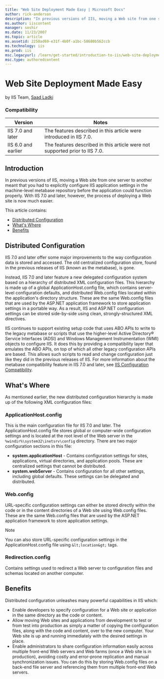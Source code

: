 ```yaml
---
title: "Web Site Deployment Made Easy | Microsoft Docs"
author: rick-anderson
description: "In previous versions of IIS, moving a Web site from one server to another meant that you had to explicitly configure IIS application settings in the machine-..."
ms.author: iiscontent
manager: soshir
ms.date: 11/23/2007
ms.topic: article
ms.assetid: 2258ad69-e31f-4b0f-a1bc-58680b562ccb
ms.technology: iis
ms.prod: iis
msc.legacyurl: /learn/get-started/introduction-to-iis/web-site-deployment-made-easy
msc.type: authoredcontent
---
```

Web Site Deployment Made Easy
====================
by IIS Team, [Saad Ladki](https://twitter.com/saadladki)

### Compatibility


| Version | Notes |
| --- | --- |
| IIS 7.0 and later | The features described in this article were introduced in IIS 7.0. |
| IIS 6.0 and earlier | The features described in this article were not supported prior to IIS 7.0. |


## Introduction

In previous versions of IIS, moving a Web site from one server to another meant that you had to explicitly configure IIS application settings in the machine-level metabase repository before the application could function properly. With IIS 7.0 and later, however, the process of deploying a Web site is now much easier.

This article contains:

- [Distributed Configuration](web-site-deployment-made-easy.md#Distributed)
- [What's Where](web-site-deployment-made-easy.md#Whats)
- [Benefits](web-site-deployment-made-easy.md#Benefits)

<a id="Distributed"></a>

## Distributed Configuration

IIS 7.0 and later offer some major improvements to the way configuration data is stored and accessed. The old centralized configuration store, found in the previous releases of IIS (known as the metabase), is gone.

Instead, IIS 7.0 and later feature a new delegated configuration system based on a hierarchy of distributed XML configuration files. This hierarchy is made up of a global ApplicationHost.config file, which contains server-level configuration defaults, and distributed Web.config files located within the application's directory structure. These are the same Web.config files that are used by the ASP.NET application framework to store application settings in a portable way. As a result, IIS and ASP.NET configuration settings can be stored side-by-side using clean, strongly-structured XML directives.

IIS continues to support existing setup code that uses ABO APIs to write to the legacy metabase or scripts that use the higher-level Active Directory® Service Interfaces (ADSI) and Windows Management Instrumentation (WMI) objects to configure IIS. It does this by providing a compatibility layer that emulates the ABO APIs, on top of which all other legacy configuration APIs are based. This allows such scripts to read and change configuration just like they did in the previous releases of IIS. For more information about the metabase compatibility feature in IIS 7.0 and later, see [IIS Configuration Compatibility](../../manage/managing-your-configuration-settings/how-to-use-metabase-compatibility-with-iis-7-and-above.md).

<a id="Whats"></a>

## What's Where

As mentioned earlier, the new distributed configuration hierarchy is made up of the following XML configuration files:

### ApplicationHost.config

This is the main configuration file for IIS 7.0 and later. The ApplicationHost.config file stores global or computer-wide configuration settings and is located at the root level of the Web server in the `%windir%\system32\inetsrv\config` directory. There are two major configuration sections in this file:

- **system.applicationHost** - Contains configuration settings for sites, applications, virtual directories, and application pools. These are centralized settings that cannot be distributed.
- **system.webServer** - Contains configuration for all other settings, including global defaults. These settings can be delegated and distributed.

### Web.config

URL-specific configuration settings can either be stored directly within the code or in the content directories of a Web site using Web.config files. These are the same Web.config files that are used by the ASP.NET application framework to store application settings.

> [!NOTE]
> You can also store URL-specific configuration settings in the ApplicationHost.config file using `&lt;location&gt;` tags.

### Redirection.config

Contains settings used to redirect a Web server to configuration files and schemas located on another computer.

<a id="Benefits"></a>

## Benefits

Distributed configuration unleashes many powerful capabilities in IIS which:

- Enable developers to specify configuration for a Web site or application in the same directory as the code or content.
- Allow moving Web sites and applications from development to test or from test into production as simply a matter of copying the configuration files, along with the code and content, over to the new computer. Your Web site is up and running immediately with the desired settings in place.
- Enable administrators to share configuration information easily across multiple front-end Web servers and Web farms (once a Web site is in production), avoiding costly and error-prone replication and manual synchronization issues. You can do this by storing Web.config files on a back-end file server and referencing them from multiple front-end Web servers.